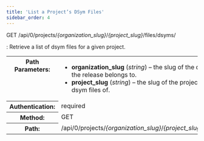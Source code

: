 ```yaml
---
title: 'List a Project’s DSym Files'
sidebar_order: 4
---
```


GET /api/0/projects/_{organization_slug}_/_{project_slug}_/files/dsyms/

: Retrieve a list of dsym files for a given project.

  <table class="table"><tbody valign="top"><tr><th>Path Parameters:</th><td><ul><li><strong>organization_slug</strong> (<em>string</em>) – the slug of the organization the release belongs to.</li><li><strong>project_slug</strong> (<em>string</em>) – the slug of the project to list the dsym files of.</li></ul></td></tr><tr><th>Authentication:</th><td>required</td></tr><tr><th>Method:</th><td>GET</td></tr><tr><th>Path:</th><td>/api/0/projects/<em>{organization_slug}</em>/<em>{project_slug}</em>/files/dsyms/</td></tr></tbody></table>
